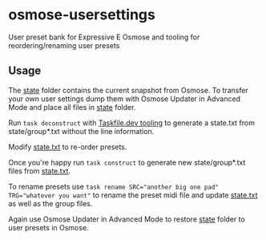 # osmose-usersettings

User preset bank for Expressive E Osmose and tooling for reordering/renaming user presets

## Usage

The [state](state) folder contains the current snapshot from Osmose.
To transfer your own user settings dump them with Osmose Updater in Advanced Mode and place all files in [state](state) folder.

Run `task deconstruct` with [Taskfile.dev tooling](https://taskfile.dev) to generate a state.txt from state/group*.txt without the line information.

Modify [state.txt](state.txt) to re-order presets.

Once you're happy run `task construct` to generate new state/group*.txt files from [state.txt](state.txt).

To rename presets use `task rename SRC="another big one pad" TRG="whatever you want"` to rename the preset midi file and update [state.txt](state.txt) as well as the group files.

Again use Osmose Updater in Advanced Mode to restore [state](state) folder to user presets in Osmose.